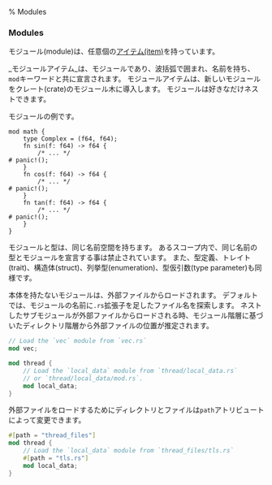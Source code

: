 % Modules

### Modules

モジュール(module)は、任意個の[アイテム(item)][items]を持っています。

[items]: items.html

_モジュールアイテム_は、モジュールであり、波括弧で囲まれ、名前を持ち、`mod`キーワードと共に宣言されます。
モジュールアイテムは、新しいモジュールをクレート(crate)のモジュール木に導入します。
モジュールは好きなだけネストできます。

モジュールの例です。

```
mod math {
    type Complex = (f64, f64);
    fn sin(f: f64) -> f64 {
        /* ... */
# panic!();
    }
    fn cos(f: f64) -> f64 {
        /* ... */
# panic!();
    }
    fn tan(f: f64) -> f64 {
        /* ... */
# panic!();
    }
}
```

モジュールと型は、同じ名前空間を持ちます。
あるスコープ内で、同じ名前の型とモジュールを宣言する事は禁止されています。
また、型定義、トレイト(trait)、構造体(struct)、列挙型(enumeration)、型仮引数(type parameter)も同様です。

本体を持たないモジュールは、外部ファイルからロードされます。
デフォルトでは、モジュールの名前に`.rs`拡張子を足したファイル名を探索します。
ネストしたサブモジュールが外部ファイルからロードされる時、モジュール階層に基づいたディレクトリ階層から外部ファイルの位置が推定されます。

```rust
// Load the `vec` module from `vec.rs`
mod vec;

mod thread {
    // Load the `local_data` module from `thread/local_data.rs`
    // or `thread/local_data/mod.rs`.
    mod local_data;
}
```

外部ファイルをロードするためにディレクトリとファイルは`path`アトリビュートによって変更できます。

```rust
#[path = "thread_files"]
mod thread {
    // Load the `local_data` module from `thread_files/tls.rs`
    #[path = "tls.rs"]
    mod local_data;
}
```

